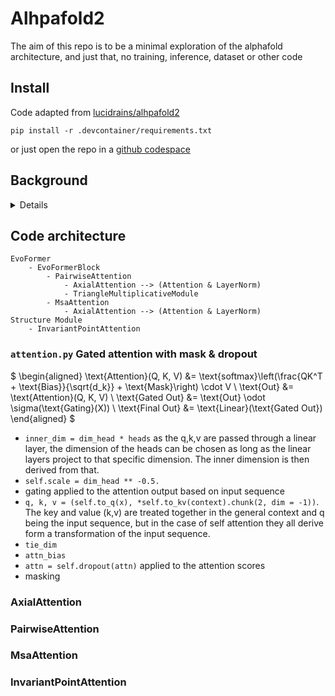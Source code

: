# Alhpafold2

The aim of this repo is to be a minimal exploration of the alphafold architecture, and just that, no training, inference, dataset or other code

## Install


Code adapted from [lucidrains/alhpafold2](https://github.com/lucidrains/alphafold2)

```
pip install -r .devcontainer/requirements.txt
```

or just open the repo in a [github codespace](https://github.com/features/codespaces)



## Background

<details>


# pytorch 

<detail>

https://www.blopig.com/blog/2021/07/alphafold-2-is-here-whats-behind-the-structure-prediction-miracle/



Peformed on random data to test the functionality of the code as alhpafold requires quite a bit of data for the sequence alignment

![alt text](images/model.png)



## Multiple Sequence Alignment MSA

![msa](images/MSA_wikipedia.png)

### Co-evolution
![alt text](images/coevolution.png)

## Pair representation

## Evo former

![alt text](images/evoformer.png)

## Structure module

</details>


## Code architecture

```
EvoFormer
    - EvoFormerBlock
        - PairwiseAttention
            - AxialAttention --> (Attention & LayerNorm)
            - TriangleMultiplicativeModule
        - MsaAttention
            - AxialAttention --> (Attention & LayerNorm)
Structure Module
    - InvariantPointAttention
```

### ```attention.py``` Gated attention with mask & dropout

$
\begin{aligned}
\text{Attention}(Q, K, V) &= \text{softmax}\left(\frac{QK^T + \text{Bias}}{\sqrt{d_k}} + \text{Mask}\right) \cdot V \\
\text{Out} &= \text{Attention}(Q, K, V) \\
\text{Gated Out} &= \text{Out} \odot \sigma(\text{Gating}(X)) \\
\text{Final Out} &= \text{Linear}(\text{Gated Out})
\end{aligned}
$

- ``` inner_dim = dim_head * heads ``` as the q,k,v are passed through a linear layer, the dimension of the heads can be chosen as long as the linear layers project to that specific dimension. The inner dimension is then derived from that.
- ``` self.scale = dim_head ** -0.5. ```
- gating applied to the attention output based on input sequence
- ``` q, k, v = (self.to_q(x), *self.to_kv(context).chunk(2, dim = -1)) ```. The key and value (k,v) are treated together in the general context and q being the input sequence, but in the case of self attention they all derive form a transformation of the input sequence.
- ```tie_dim```
- ```attn_bias```
- ```attn = self.dropout(attn)``` applied to the attention scores
- masking



### AxialAttention


### PairwiseAttention

### MsaAttention

### InvariantPointAttention